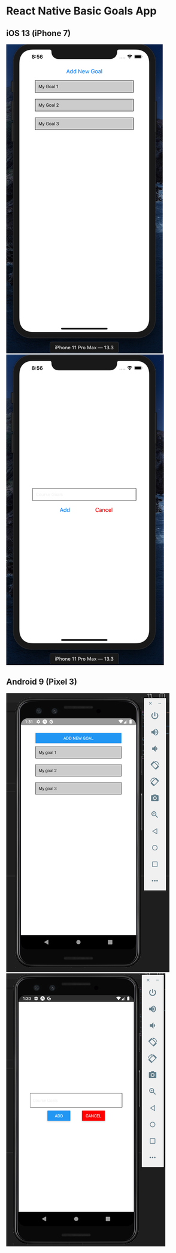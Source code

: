 # React Native Basic Goals App

## iOS 13 (iPhone 7)

![Image description](imgs/ios-1.PNG) ![Image description](imgs/ios-2.png)

## Android 9 (Pixel 3)

![Image description](imgs/android-1.png) ![Image description](imgs/android-2.png)
